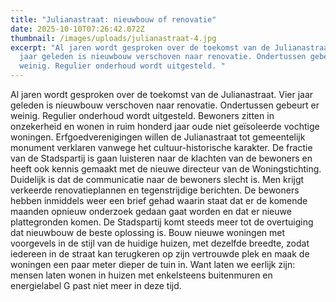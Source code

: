 ```yaml
---
title: "Julianastraat: nieuwbouw of renovatie"
date: 2025-10-10T07:26:42.072Z
thumbnail: /images/uploads/julianastraat-4.jpg
excerpt: "Al jaren wordt gesproken over de toekomst van de Julianastraat. Vier
  jaar geleden is nieuwbouw verschoven naar renovatie. Ondertussen gebeurt er
  weinig. Regulier onderhoud wordt uitgesteld. "
---
```



Al jaren wordt gesproken over de toekomst van de Julianastraat. Vier jaar geleden is nieuwbouw verschoven naar renovatie. Ondertussen gebeurt er weinig. Regulier onderhoud wordt uitgesteld. Bewoners zitten in onzekerheid en wonen in ruim honderd jaar oude niet geïsoleerde vochtige woningen. Erfgoedverenigingen willen de Julianastraat tot gemeentelijk monument verklaren vanwege het cultuur-historische karakter. De fractie van de Stadspartij is gaan luisteren naar de klachten van de bewoners en heeft ook kennis gemaakt met de nieuwe directeur van de Woningstichting. Duidelijk is dat de communicatie naar de bewoners slecht is. Men krijgt verkeerde renovatieplannen en tegenstrijdige berichten. De bewoners hebben inmiddels weer een brief gehad waarin staat dat er de komende maanden opnieuw onderzoek gedaan gaat worden en dat er nieuwe plattegronden komen. De Stadspartij komt steeds meer tot de overtuiging dat nieuwbouw de beste oplossing is. Bouw nieuwe woningen met voorgevels in de stijl van de huidige huizen, met dezelfde breedte, zodat iedereen in de straat kan terugkeren op zijn vertrouwde plek en maak de woningen een paar meter dieper de tuin in. Want laten we eerlijk zijn: mensen laten wonen in huizen met enkelsteens buitenmuren en energielabel G past niet meer in deze tijd.